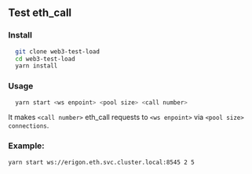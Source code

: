 ## Test eth_call

### Install

```bash
  git clone web3-test-load
  cd web3-test-load
  yarn install
```

### Usage

```bash
  yarn start <ws enpoint> <pool size> <call number>
```

It makes `<call number>` eth_call requests to `<ws enpoint>` via `<pool size> connections`.

### Example:

```bash
yarn start ws://erigon.eth.svc.cluster.local:8545 2 5
```

